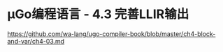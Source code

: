 # µGo编程语言 - 4.3 完善LLIR输出

https://github.com/wa-lang/ugo-compiler-book/blob/master/ch4-block-and-var/ch4-03.md
